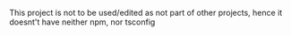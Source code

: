 This project is not to be used/edited as not part of other projects, hence it doesnt't have neither npm, nor tsconfig
